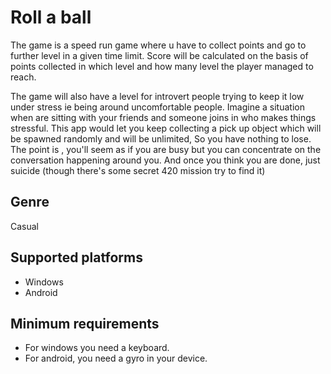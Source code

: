 # Roll a ball
The game is a speed run game where u have to collect points and go to further level in a given time limit. Score will be calculated on the basis of points collected in which level and how many level the player managed to reach. 

The game will also have a level for introvert people trying to keep it low under stress ie being around uncomfortable people. Imagine a situation when are sitting with your friends and someone joins in who makes things stressful. This app would let you keep collecting a pick up object which will be spawned randomly and will be unlimited, So you have nothing to lose. The point is , you'll seem as if you are busy but you can concentrate on the conversation happening around you. And once you think you are done, just suicide (though there's some secret 420 mission try to find it)

## Genre
Casual

## Supported platforms
* Windows
* Android

## Minimum requirements
* For windows you need a keyboard. 
* For android, you need a gyro in your device.




